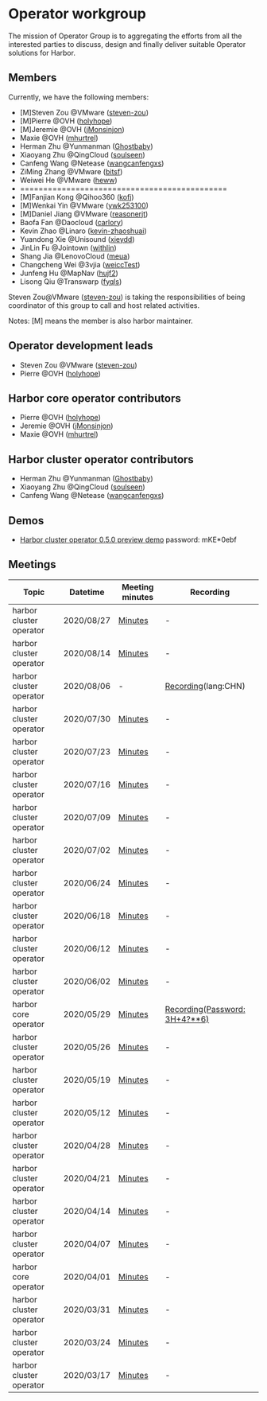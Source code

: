 # Operator workgroup

The mission of Operator Group is to aggregating the efforts from all the interested parties to discuss, design and finally deliver suitable Operator solutions for Harbor.

## Members

Currently, we have the following members:

- [M]Steven Zou @VMware ([steven-zou](https://github.com/steven-zou))
- [M]Pierre @OVH ([holyhope](https://github.com/holyhope))
- [M]Jeremie @OVH ([jMonsinjon](https://github.com/jMonsinjon))
- Maxie @OVH ([mhurtrel](https://github.com/mhurtrel))
- Herman Zhu @Yunmanman ([Ghostbaby](https://github.com/Ghostbaby))
- Xiaoyang Zhu @QingCloud ([soulseen](https://github.com/soulseen))
- Canfeng Wang @Netease ([wangcanfengxs](https://github.com/wangcanfengxs))
- ZiMing Zhang @VMware ([bitsf](https://github.com/bitsf))
- Weiwei He @VMware ([heww](https://github.com/heww))
- =============================================
- [M]Fanjian Kong @Qihoo360 ([kofj](https://github.com/kofj))
- [M]Wenkai Yin @VMware ([ywk253100](https://github.com/ywk253100))
- [M]Daniel Jiang @VMware ([reasonerjt](https://github.com/reasonerjt))
- Baofa Fan @Daocloud ([carlory](https://github.com/carlory))
- Kevin Zhao @Linaro ([kevin-zhaoshuai](https://github.com/kevin-zhaoshuai))
- Yuandong Xie @Unisound ([xieydd](https://github.com/xieydd))
- JinLin Fu @Jointown ([withlin](https://github.com/withlin))
- Shang Jia @LenovoCloud ([meua](https://github.com/meua))
- Changcheng Wei @3vjia ([weiccTest](https://github.com/weiccTest))
- Junfeng Hu @MapNav ([hujf2](https://github.com/hujf2))
- Lisong Qiu @Transwarp ([fyqls](https://github.com/fyqls))

Steven Zou@VMware ([steven-zou](https://github.com/steven-zou)) is taking the responsibilities of being coordinator of this group to call and host related activities.

Notes: [M] means the member is also harbor maintainer.

## Operator development leads

- Steven Zou @VMware ([steven-zou](https://github.com/steven-zou))
- Pierre @OVH ([holyhope](https://github.com/holyhope))

## Harbor core operator contributors

- Pierre @OVH ([holyhope](https://github.com/holyhope))
- Jeremie @OVH ([jMonsinjon](https://github.com/jMonsinjon))
- Maxie @OVH ([mhurtrel](https://github.com/mhurtrel))

## Harbor cluster operator contributors

- Herman Zhu @Yunmanman ([Ghostbaby](https://github.com/Ghostbaby))
- Xiaoyang Zhu @QingCloud ([soulseen](https://github.com/soulseen))
- Canfeng Wang @Netease ([wangcanfengxs](https://github.com/wangcanfengxs))

## Demos

- [Harbor cluster operator 0.5.0 preview demo](https://zoom.us/rec/share/_P1fAY3Z0H1LZLP_uQbuQJBxT7zXeaa81CMdrvYPz0hl3dQmMe_iteluPG_ioOLL?startTime=1598446889000) password: mKE*0ebf

## Meetings

| Topic | Datetime | Meeting minutes | Recording |
|-------|----------|-----------------|-----------|
|harbor cluster operator|2020/08/27| [Minutes](https://docs.google.com/document/d/1uLxFKo3jbfjGSDswD1PJ0lg-9H9PxUG-asHHqHlMlWY/edit?usp=sharing) | - |
|harbor cluster operator|2020/08/14| [Minutes](https://docs.google.com/document/d/11vhLgZS4hJnDtX_EzWhugC21P90VaiZKIoB7BbxrYUo/edit?usp=sharing) | - |
|harbor cluster operator|2020/08/06| - |[Recording](https://drive.google.com/file/d/1kvjm8GwJEJxIipkroWvfFM2_U1Dsor3S/view?usp=sharing)(lang:CHN) |
|harbor cluster operator|2020/07/30| [Minutes](https://docs.google.com/document/d/1ORXCGXQ2q-zl_MO5WZ8PfFWD8DmU4NJsFGHcTuVy0os/edit?usp=sharing) | - |
|harbor cluster operator|2020/07/23| [Minutes](https://docs.google.com/document/d/1chZDjlh9YO61PgZ6hfsx_WhGhrTcK-HlbG1Jwd4y3X0/edit?usp=sharing) | - |
|harbor cluster operator|2020/07/16| [Minutes](https://docs.google.com/document/d/10uAmlIYRuRoWW_rmkKIijIneo7iQMssX0tZTgohg6SQ/edit?usp=sharing) | - |
|harbor cluster operator|2020/07/09| [Minutes](https://docs.google.com/document/d/109uYzFdILZbyez_iQ3cKV2AGihRqOzGE798LWrFFaAI/edit?usp=sharing)| - |
|harbor cluster operator|2020/07/02 | [Minutes](https://docs.google.com/document/d/1kSscOeidiw7tmSOAUbg6HrzrPx4WWHN7TA-5I_ILVX8/edit?usp=sharing) | - |
|harbor cluster operator|2020/06/24| [Minutes](https://docs.google.com/document/d/1pZDEJjd0K84wp6rad_a8j4vROki0RTDdfSPebCLa66Q/edit?usp=sharing) | - |
|harbor cluster operator|2020/06/18 | [Minutes](https://docs.google.com/document/d/1Gs7yE_sx9YZmCLdnQDxWuzVPB6HyrhlDvo18OeYH0Qo/edit?usp=sharing) | - |
|harbor cluster operator|2020/06/12 | [Minutes](https://docs.google.com/document/d/10Zo0z4kTxdkyTZ2M2pB0fHydqmEFi4YNS0mNoTAjVfw/edit?usp=sharing) | - |
|harbor cluster operator|2020/06/02 | [Minutes](https://docs.google.com/document/d/1Et-mX11Y89yn6TVjsD6QjVsYpGl7UT_galZ8TZtq7rU/edit?usp=sharing) | - |
|harbor core operator |2020/05/29| [Minutes](https://docs.google.com/document/d/1I4pAM6tpGGlSbbqToQBKT7DLWHZyzHASNoI4GZCeT2M/edit?usp=sharing)| [Recording(Password: 3H+4?**6)](https://VMware.zoom.us/rec/share/zOtVaOHQ-WdOZ6_99H_gXqAeEJ7kX6a82yQW-vsJnU2tuMosIBrnyURNRCAE0ABI) |
|harbor cluster operator|2020/05/26|[Minutes](https://docs.google.com/document/d/1qefJHP62EUtxcfd0yItWm73TkskKnv2YpeQRDQybTwg/edit?usp=sharing) | - |
|harbor cluster operator|2020/05/19|[Minutes](https://docs.google.com/document/d/1iX_tBHsioFMt9NZaA9dpB7agfzdGfNqYf7fTLEAe6GQ/edit?usp=sharing) | - |
|harbor cluster operator|2020/05/12|[Minutes](https://docs.google.com/document/d/1fOG1MX9KK-RnFwxboK5Ljwx1fTsBZBHqbrcvT3fzTV0/edit?usp=sharing) | - |
|harbor cluster operator|2020/04/28|[Minutes](https://docs.google.com/document/d/1eLHp743XaV1f2RrdELRXUO-XpjzAoc7vkOzvQhz-rkM/edit?usp=sharing) | - |
|harbor cluster operator|2020/04/21|[Minutes](https://docs.google.com/document/d/1EfjN8RWW6UQJSomysIC5GK5xwzLi4U-NNpRjTr8SaOk/edit?usp=sharing)| - |
|harbor cluster operator|2020/04/14|[Minutes](https://docs.google.com/document/d/1Z5TJRl4IwepzHq-Cx-W4TxulptXFVFtaVF_qcWAZPVo/edit?usp=sharing) | - |
|harbor cluster operator|2020/04/07|[Minutes](https://docs.google.com/document/d/1qYZKVRuSCzDVqgp53OrorWGUa9QOTug8sKUONo7bhb8/edit?usp=sharing)| - |
|harbor core operator|2020/04/01|[Minutes](https://docs.google.com/document/d/1SPpHP-_TlLbyt3jqIdA5ojn8EGjE43tjW1kmFQjXXIs/edit?usp=sharing) | - |
|harbor cluster operator |2020/03/31|[Minutes](https://docs.google.com/document/d/1nt7yZvNxOPzVkLhDaNzwnsb78SL8fk2BiG16FMBjOkw/edit?usp=sharing)| - |
|harbor cluster operator|2020/03/24|[Minutes](https://docs.google.com/document/d/1Z8KK_zxljzdTsq5Hk_GaqHlOeSKcw1Gr2Rsv0SnI7SI/edit?usp=sharing) | - |
|harbor cluster operator|2020/03/17|[Minutes](https://docs.google.com/document/d/1eYSVOPmXGJIYUnsgN5ZnD03JY1zRcGiNJvwlzJ4bs4E/edit?usp=sharing)| - |
